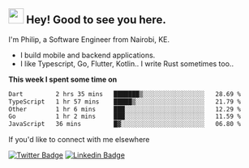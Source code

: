 <h2><img src="https://slackmojis.com/emojis/3643-cool-doge/download" width="30"/> Hey! Good to see you here.</h2>

<p>I'm Philip, a Software Engineer from Nairobi, KE. 

- I build mobile and backend applications.
- I like Typescript, Go, Flutter, Kotlin.. I write Rust sometimes too..</p>

**This week I spent some time on**
<!--START_SECTION:waka-->

```txt
Dart         2 hrs 35 mins   ███████▒░░░░░░░░░░░░░░░░░   28.69 %
TypeScript   1 hr 57 mins    █████▒░░░░░░░░░░░░░░░░░░░   21.79 %
Other        1 hr 6 mins     ███░░░░░░░░░░░░░░░░░░░░░░   12.29 %
Go           1 hr 2 mins     ███░░░░░░░░░░░░░░░░░░░░░░   11.59 %
JavaScript   36 mins         █▓░░░░░░░░░░░░░░░░░░░░░░░   06.80 %
```

<!--END_SECTION:waka-->

If you'd like to connect with me elsewhere

[![Twitter Badge](https://img.shields.io/badge/-Twitter-1ca0f1?style=flat-square&labelColor=1ca0f1&logo=twitter&logoColor=white&link=https://twitter.com/_diogorodrigues)](https://twitter.com/kimathiphil)  [![Linkedin Badge](https://img.shields.io/badge/-LinkedIn-blue?style=flat-square&logo=Linkedin&logoColor=white&link=https://www.linkedin.com/in/philip-kimathi-2604a9114/)](https://www.linkedin.com/in/philip-kimathi-2604a9114/)

